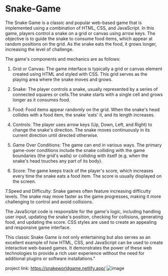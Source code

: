 # Snake-Game
The Snake Game is a classic  and popular web-based game that is implemented using a combination of HTML, CSS, and JavaScript. In this game, players control a snake on a grid or canvas using arrow keys. The objective is to guide the snake to consume food items, which appear at random positions on the grid. As the snake eats the food, it grows longer, increasing the level of challenge.

The game's components and mechanics are as follows:

1. Grid or Canvas:  The game interface is typically a grid or canvas element created using HTML and styled with CSS. This grid serves as the playing area where the snake moves and grows.

2. Snake: The player controls a snake, usually represented by a series of connected squares or cells.The snake starts with a single cell and grows longer as it consumes food.

3. Food: Food items appear randomly on the grid. When the snake's head collides with a food item, the snake 'eats' it, and its length increases.

4. Controls: The player uses arrow keys (Up, Down, Left, and Right) to change the snake's direction. The snake moves continuously in its current direction until directed otherwise.

5. Game Over Conditions: The game can end in various ways. The primary game-over conditions include the snake colliding with the game boundaries (the grid's walls) or colliding with itself (e.g. when the snake's head touches any part of its body).

6. Score: The game keeps track of the player's score, which increases every time the snake eats a food item. The score is usually displayed on the screen.

7.Speed and Difficulty: Snake games often feature increasing difficulty levels. The snake may move faster as the game progresses, making it more challenging to control and avoid collisions.

The JavaScript code is responsible for the game's logic, including handling user input, updating the snake's position, checking for collisions, generating food, and updating the score. CSS styles are used to create an appealing and responsive game interface.

This classic Snake Game is not only entertaining but also serves as an excellent example of how HTML, CSS, and JavaScript can be used to create interactive web-based games. It demonstrates the power of these web technologies to provide a rich user experience without the need for additional plugins or software installations."

project link: https://snakeworldgame.netlify.app/
![image](https://github.com/kmishraa/Snake-Game/assets/104066423/4206973d-79e6-4381-8bb5-5875e8c5eed8)


